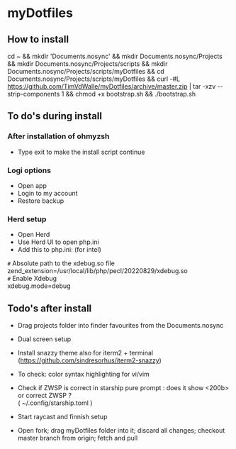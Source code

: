 # myDotfiles


## How to install
cd ~ && mkdir 'Documents.nosync' && mkdir Documents.nosync/Projects && mkdir Documents.nosync/Projects/scripts && mkdir Documents.nosync/Projects/scripts/myDotfiles && cd Documents.nosync/Projects/scripts/myDotfiles && curl -#L https://github.com/TimVdWalle/myDotfiles/archive/master.zip | tar -xzv --strip-components 1 && chmod +x bootstrap.sh && ./bootstrap.sh


## To do's during install

### After installation of ohmyzsh
+ Type exit to make the install script continue

### Logi options
+ Open app
+ Login to my account
+ Restore backup

### Herd setup
+ Open Herd
+ Use Herd UI to open php.ini
+ Add this to php.ini: (for intel)

`#` Absolute path to the xdebug.so file  
zend_extension=/usr/local/lib/php/pecl/20220829/xdebug.so  
`#` Enable Xdebug  
xdebug.mode=debug


## Todo's after install
+ Drag projects folder into finder favourites from the Documents.nosync
+ Dual screen setup
+ Install snazzy theme also for iterm2 + terminal
  (https://github.com/sindresorhus/iterm2-snazzy)
+ To check: color syntax highlighting for vi/vim
+ Check if ZWSP is correct in starship pure prompt : does it show <200b> or correct ZWSP ?  
  ( ~/.config/starship.toml )
+ Start raycast and finnish setup

+ Open fork; drag myDotfiles folder into it; discard all changes; checkout master branch from origin; fetch and pull